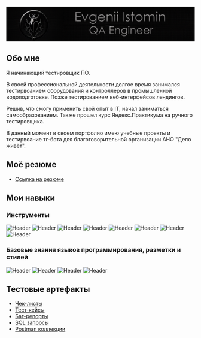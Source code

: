 ![Header](https://github.com/EvgenIstom/EvgenIstom/blob/main/assets/qaheader.png)

## Обо мне
Я начинающий тестировщик ПО. 

В своей профессиональной деятельности долгое время занимался тестирвоанием оборудования и контроллеров в промышленной водоподготовке. 
Позже тестированием веб-интерфейсов лендингов.

Решив, что смогу применить свой опыт в IT, начал заниматься самообразованием. Также прошел курс Яндекс.Практикума 
на ручного тестировщика.

В данный момент в своем портфолио имею учебные проекты и тестирвоание тг-бота для благотоворительной организации АНО "Дело живёт".



## Моё резюме
- [Ссылка на резюме](https://yadi.sk/i/n99KZ-9o90Fr9Q)

## Мои навыки

### Инструменты
![Header](https://img.shields.io/badge/Postman-090909?style=for-the-badge&logo=postman&logoColor=f76935)
![Header](https://img.shields.io/badge/Swagger-090909?style=for-the-badge&logo=swagger&logoColor=7ede2b)
![Header](https://img.shields.io/badge/Github-090909?style=for-the-badge&logo=github&logoColor=ffffff)
![Header](https://img.shields.io/badge/Postgresql-090909?style=for-the-badge&logo=postgresql&logoColor=336791)
![Header](https://img.shields.io/badge/Figma-090909?style=for-the-badge&logo=figma&logoColor=7d5fa6)
![Header](https://img.shields.io/badge/DevTools-090909?style=for-the-badge&logo=googlechrome&logoColor=2674f2)
![Header](https://img.shields.io/badge/Charles-090909?style=for-the-badge&logo=charles&logoColor=8cc4d7)
![Header](https://img.shields.io/badge/Bash-090909?style=for-the-badge&logo=bash&logoColor=8cc4d7)

### Базовые знания языков программирования, разметки и стилей
![Header](https://img.shields.io/badge/Python-090909?style=for-the-badge&logo=Python&logoColor=347AB4)
![Header](https://img.shields.io/badge/JS-090909?style=for-the-badge&logo=JavaScript&logoColor=FED73D)
![Header](https://img.shields.io/badge/HTML-090909?style=for-the-badge&logo=HTML5&logoColor=F16529)
![Header](https://img.shields.io/badge/CSS-090909?style=for-the-badge&logo=CSS3&logoColor=2965F1)

## Тестовые артефакты

- [Чек-листы](https://github.com/evgenistom/checklist)
- [Тест-кейсы](https://github.com/evgenistom/test_cases)
- [Баг-репорты](https://github.com/evgenistom/bug_reports)
- [SQL запросы](https://github.com/evgenistom/SQL)
- [Postman коллекции](https://github.com/evgenistom/postman)